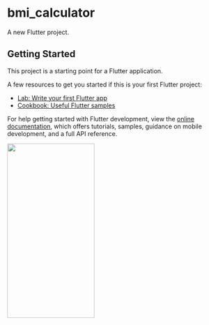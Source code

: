 # bmi_calculator

A new Flutter project.

## Getting Started

This project is a starting point for a Flutter application.

A few resources to get you started if this is your first Flutter project:

- [Lab: Write your first Flutter app](https://docs.flutter.dev/get-started/codelab)
- [Cookbook: Useful Flutter samples](https://docs.flutter.dev/cookbook)

For help getting started with Flutter development, view the
[online documentation](https://docs.flutter.dev/), which offers tutorials,
samples, guidance on mobile development, and a full API reference.

<img src="(https://github.com/FaresSallam75/BmiCalculator/assets/115936044/2a5aa6d8-4efd-4ef0-bf5b-2c62b283c763)https://github.com/FaresSallam75/BmiCalculator/assets/115936044/2a5aa6d8-4efd-4ef0-bf5b-2c62b283c763" width="200" height="400" />


